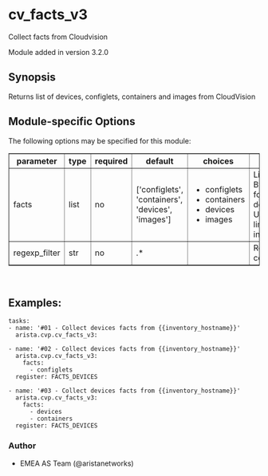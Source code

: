 # cv_facts_v3

Collect facts from Cloudvision

Module added in version 3.2.0

<div class="contents" local="" depth="2">

</div>

## Synopsis

Returns list of devices, configlets, containers and images from
CloudVision

## Module-specific Options

The following options may be specified for this module:

<table border=1 cellpadding=4>

<tr>
<th class="head">parameter</th>
<th class="head">type</th>
<th class="head">required</th>
<th class="head">default</th>
<th class="head">choices</th>
<th class="head">comments</th>
</tr>

<tr>
<td>facts<br/><div style="font-size: small;"></div></td>
<td>list</td>
<td>no</td>
<td>[&#x27;configlets&#x27;, &#x27;containers&#x27;, &#x27;devices&#x27;, &#x27;images&#x27;]</td>
<td><ul><li>configlets</li><li>containers</li><li>devices</li><li>images</li></ul></td>
<td>
    <div>List of facts to retrieve from CVP.</div>
    <div>By default, cv_facts returns facts for devices/configlets/containers/tasks</div>
    <div>Using this parameter allows user to limit scope to a subset of information.</div>
</td>
</tr>

<tr>
<td>regexp_filter<br/><div style="font-size: small;"></div></td>
<td>str</td>
<td>no</td>
<td>.*</td>
<td></td>
<td>
    <div>Regular Expression to filter configlets and devices in facts</div>
</td>
</tr>

</table>
</br>

## Examples:

    tasks:
    - name: '#01 - Collect devices facts from {{inventory_hostname}}'
      arista.cvp.cv_facts_v3:

    - name: '#02 - Collect devices facts from {{inventory_hostname}}'
      arista.cvp.cv_facts_v3:
        facts:
          - configlets
      register: FACTS_DEVICES

    - name: '#03 - Collect devices facts from {{inventory_hostname}}'
      arista.cvp.cv_facts_v3:
        facts:
          - devices
          - containers
      register: FACTS_DEVICES

### Author

-   EMEA AS Team (@aristanetworks)

